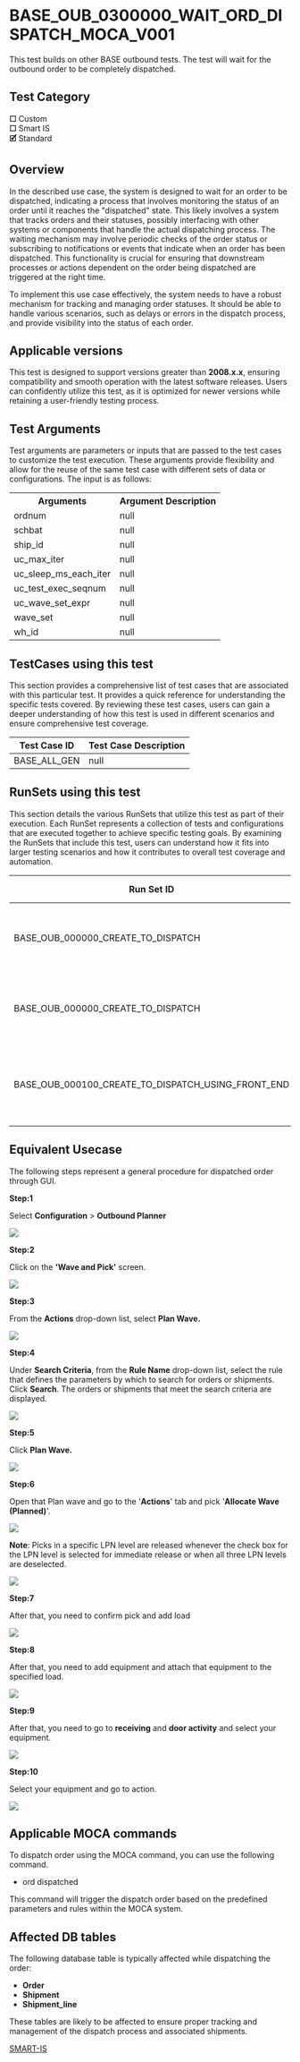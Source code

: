 # **BASE_OUB_0300000_WAIT_ORD_DISPATCH_MOCA_V001**


<!-- SMART_DOC_GEN_TEST_DESCR - Start -->
This test builds on other BASE outbound tests.  The test will wait for the outbound order to be completely dispatched.
<!-- SMART_DOC_GEN_TEST_DESCR - End -->

## **Test Category**

**☐** Custom  
**☐** Smart IS  
**🗹** Standard  

## **Overview**

In the described use case, the system is designed to wait for an order to be dispatched, indicating a process that involves monitoring the status of an order until it reaches the "dispatched" state. This likely involves a system that tracks orders and their statuses, possibly interfacing with other systems or components that handle the actual dispatching process. The waiting mechanism may involve periodic checks of the order status or subscribing to notifications or events that indicate when an order has been dispatched. This functionality is crucial for ensuring that downstream processes or actions dependent on the order being dispatched are triggered at the right time.

To implement this use case effectively, the system needs to have a robust mechanism for tracking and managing order statuses. It should be able to handle various scenarios, such as delays or errors in the dispatch process, and provide visibility into the status of each order.

## **Applicable versions**

This test is designed to support versions greater than **2008.x.x**,
ensuring compatibility and smooth operation with the latest software
releases. Users can confidently utilize this test, as it is optimized
for newer versions while retaining a user-friendly testing process.

## **Test Arguments**

Test arguments are parameters or inputs that are passed to the test
cases to customize the test execution. These arguments provide
flexibility and allow for the reuse of the same test case with different
sets of data or configurations. The input is as follows:


<!-- SMART_DOC_GEN_TEST_ARG - Start -->
<table>
<tr><th>Arguments</th><th>Argument Description</th></tr>
<tr><td>ordnum</td><td>null</td></tr>
<tr><td>schbat</td><td>null</td></tr>
<tr><td>ship_id</td><td>null</td></tr>
<tr><td>uc_max_iter</td><td>null</td></tr>
<tr><td>uc_sleep_ms_each_iter</td><td>null</td></tr>
<tr><td>uc_test_exec_seqnum</td><td>null</td></tr>
<tr><td>uc_wave_set_expr</td><td>null</td></tr>
<tr><td>wave_set</td><td>null</td></tr>
<tr><td>wh_id</td><td>null</td></tr>
</table>
<!-- SMART_DOC_GEN_TEST_ARG - End -->

## **TestCases using this test**

This section provides a comprehensive list of test cases that are associated with this particular test. It provides a quick reference for understanding the specific tests covered. By reviewing these test cases, users can gain a deeper understanding of how this test is used in different scenarios and ensure comprehensive test coverage.


<!-- SMART_DOC_GEN_TEST_CASE_USING_THIS - Start -->
| Test Case ID | Test Case Description |
| ------------ | --------------------- |
| BASE_ALL_GEN | null |

<!-- SMART_DOC_GEN_TEST_CASE_USING_THIS - End -->

## **RunSets using this test**

This section details the various RunSets that utilize this test as part of their execution. Each RunSet represents a collection of tests and configurations that are executed together to achieve specific testing goals. By examining the RunSets that include this test, users can understand how it fits into larger testing scenarios and how it contributes to overall test coverage and automation.


<!-- SMART_DOC_GEN_RUN_SET_USING_THIS - Start -->
| Run Set ID | Run Set Description |
| ---------- | ------------------- |
| BASE_OUB_000000_CREATE_TO_DISPATCH | create order, plan, allocate, release, pick, dispatch |
| BASE_OUB_000000_CREATE_TO_DISPATCH | create order, plan, allocate, release, pick, dispatch |
| BASE_OUB_000100_CREATE_TO_DISPATCH_USING_FRONT_END | create order, plan, allocate (web), release, pick, dispatch |

<!-- SMART_DOC_GEN_RUN_SET_USING_THIS - End -->

## **Equivalent Usecase**

The following steps represent a general procedure for dispatched order through GUI.

**Step:1**

Select **Configuration** > **Outbound Planner**

![](BASE_OUB_0300000_WAIT_ORD_DISPATCH_MOCA_V001.png)

**Step:2**

Click on the **'Wave and Pick'** screen.

![](BASE_OUB_0300000_WAIT_ORD_DISPATCH_MOCA_V001/image2.png)

**Step:3**

From the **Actions** drop-down list, select **Plan Wave.**

![](BASE_OUB_0300000_WAIT_ORD_DISPATCH_MOCA_V001/image3.png)

**Step:4**

Under **Search Criteria**, from the **Rule Name** drop-down list, select the rule that defines the parameters by which to search for orders or shipments. Click **Search**. The orders or shipments that meet the search criteria are displayed.

![](BASE_OUB_0300000_WAIT_ORD_DISPATCH_MOCA_V001/image4.png)

**Step:5**

Click **Plan Wave.**

![](BASE_OUB_0300000_WAIT_ORD_DISPATCH_MOCA_V001/image5.png)

**Step:6**

Open that Plan wave and go to the '**Actions**' tab and pick '**Allocate Wave (Planned)**'.

![](BASE_OUB_0300000_WAIT_ORD_DISPATCH_MOCA_V001/image6.png)

**Note**: Picks in a specific LPN level are released whenever the check box for the LPN level is selected for immediate release or when all three LPN levels are deselected.

![](BASE_OUB_0300000_WAIT_ORD_DISPATCH_MOCA_V001/image7.png)

**Step:7**

After that, you need to confirm pick and add load

![](BASE_OUB_0300000_WAIT_ORD_DISPATCH_MOCA_V001/image8.png)

**Step:8**

After that, you need to add equipment and attach that equipment to the specified load.

![](BASE_OUB_0300000_WAIT_ORD_DISPATCH_MOCA_V001/image9.png)

**Step:9**

After that, you need to go to **receiving** and **door activity** and select your equipment.

![](BASE_OUB_0300000_WAIT_ORD_DISPATCH_MOCA_V001/image10.png)

**Step:10**

Select your equipment and go to action.

![](BASE_OUB_0300000_WAIT_ORD_DISPATCH_MOCA_V001/image11.png)

## **Applicable MOCA commands**

To dispatch order using the MOCA command, you can use the following command.

- ord dispatched

This command will trigger the dispatch order based on the predefined parameters and rules within the MOCA system.

## **Affected DB tables**

The following database table is typically affected while dispatching the order:

- **Order**
- **Shipment**
- **Shipment_line**

These tables are likely to be affected to ensure proper tracking and management of the dispatch process and associated shipments.

[SMART-IS](https://www.smart-is.pk) 